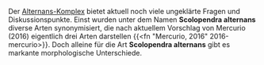 Der [Alternans-Komplex](/skolopender/taxonomie/alternans-komplex/) bietet aktuell noch viele ungeklärte Fragen und Diskussionspunkte. Einst wurden unter dem Namen **Scolopendra alternans** diverse Arten synonymisiert, die nach aktuellem Vorschlag von Mercurio (2016) eigentlich drei Arten darstellen {{<fn "Mercurio, 2016" 2016-mercurio>}}. Doch alleine für die Art **Scolopendra alternans** gibt es markante morphologische Unterschiede.

